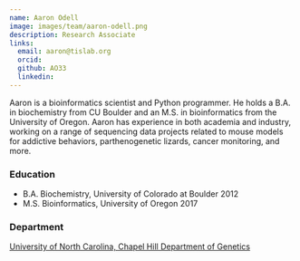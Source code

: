 ```yaml
---
name: Aaron Odell
image: images/team/aaron-odell.png
description: Research Associate
links:
  email: aaron@tislab.org
  orcid: 
  github: AO33
  linkedin: 
---
```


Aaron is a bioinformatics scientist and Python programmer. He holds a B.A. in biochemistry from CU Boulder and an M.S. in bioinformatics from the University of Oregon. Aaron has experience in both academia and industry, working on a range of sequencing data projects related to mouse models for addictive behaviors, parthenogenetic lizards, cancer monitoring, and more.

### Education

- B.A. Biochemistry, University of Colorado at Boulder 2012
- M.S. Bioinformatics, University of Oregon 2017

### Department

[University of North Carolina, Chapel Hill Department of Genetics](https://www.med.unc.edu/genetics/)
